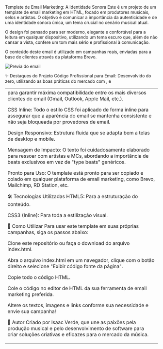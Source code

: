 Template de Email Marketing: A Identidade Sonora
Este é um projeto de um template de email marketing em HTML, focado em produtores musicais, selos e artistas. O objetivo é comunicar a importância da autenticidade e de uma identidade sonora única, um tema crucial no cenário musical atual.

O design foi pensado para ser moderno, elegante e confortável para a leitura em qualquer dispositivo, utilizando um tema escuro que, além de não cansar a vista, confere um tom mais sério e profissional à comunicação.

O conteúdo deste email é utilizado em campanhas reais, enviadas para a base de clientes através da plataforma Brevo.

![Previa do email](https://res.cloudinary.com/db0ztiffv/image/upload/w_600/v1753806852/CAPA_EMAIL_ei0o4w.png)

✨ Destaques do Projeto
Código Profissional para Email: Desenvolvido do zero, utilizando as boas práticas do mercado com <table>, <tr> e <td> para garantir máxima compatibilidade entre os mais diversos clientes de email (Gmail, Outlook, Apple Mail, etc.).

CSS Inline: Todo o estilo CSS foi aplicado de forma inline para assegurar que a aparência do email se mantenha consistente e não seja bloqueada por provedores de email.

Design Responsivo: Estrutura fluida que se adapta bem a telas de desktop e mobile.

Mensagem de Impacto: O texto foi cuidadosamente elaborado para ressoar com artistas e MCs, abordando a importância de beats exclusivos em vez de "type beats" genéricos.

Pronto para Uso: O template está pronto para ser copiado e colado em qualquer plataforma de email marketing, como Brevo, Mailchimp, RD Station, etc.

🛠️ Tecnologias Utilizadas
HTML5: Para a estruturação do conteúdo.

CSS3 (Inline): Para toda a estilização visual.

🚀 Como Utilizar
Para usar este template em suas próprias campanhas, siga os passos abaixo:

Clone este repositório ou faça o download do arquivo index.html.

Abra o arquivo index.html em um navegador, clique com o botão direito e selecione "Exibir código fonte da página".

Copie todo o código HTML.

Cole o código no editor de HTML da sua ferramenta de email marketing preferida.

Altere os textos, imagens e links conforme sua necessidade e envie sua campanha!

👤 Autor
Criado por Isaac Verde, que une as paixões pela produção musical e pelo desenvolvimento de software para criar soluções criativas e eficazes para o mercado da música.
